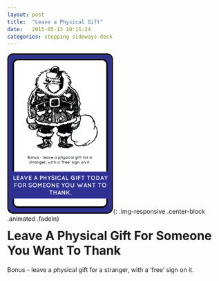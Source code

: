 ```yaml
---
layout: post
title:  "Leave a Physical Gift"
date:   2015-05-13 10:11:24
categories: stepping sideways deck
---
```

![Leave A Physical Gift For Someone You Want To Thank Card](https://github.com/steppingsideways/steppingsideways.github.io/blob/master/images/leave_a_physical_gift.png?raw=true){: .img-responsive .center-block .animated .fadeIn}

<div class="row">
	<div class="animated fadeIn col-md-12">
		<h1 style="margin-top:0px;">Leave A Physical Gift For Someone You Want To Thank</h1>
		Bonus - leave a physical gift for a stranger, with a ‘free’ sign on it.
	</div>
</div>